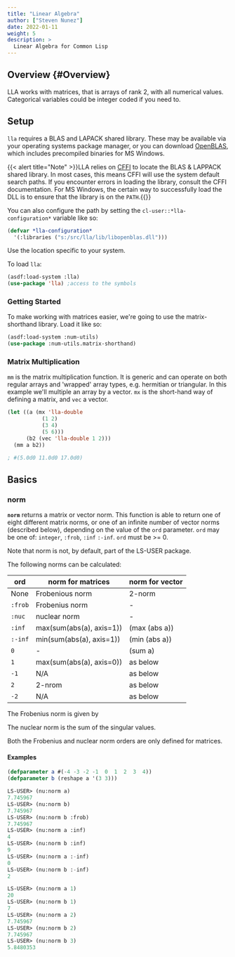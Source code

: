 ```yaml
---
title: "Linear Algebra"
author: ["Steven Nunez"]
date: 2022-01-11
weight: 5
description: >
  Linear Algebra for Common Lisp
---
```


## Overview {#Overview}

LLA works with matrices, that is arrays of rank 2, with all numerical values.  Categorical variables could be integer coded if you need to.


## Setup

`lla` requires a BLAS and LAPACK shared library. These may be available via
your operating systems package manager, or you can download [OpenBLAS](https://github.com/xianyi/OpenBLAS), which includes precompiled binaries for MS Windows.

{{< alert title="Note" >}}LLA relies on
[CFFI](https://common-lisp.net/project/cffi/manual/cffi-manual.html)
to locate the BLAS & LAPPACK shared library. In most cases, this means CFFI
will use the system default search paths. If you encounter errors in
loading the library, consult the CFFI documentation. For MS Windows,
the certain way to successfully load the DLL is to ensure that the
library is on the `PATH`.{{</alert >}}

You can also configure the path by setting the `cl-user::*lla-configuration*` variable like so:
```lisp
(defvar *lla-configuration*
  '(:libraries ("s:/src/lla/lib/libopenblas.dll")))
```
Use the location specific to your system.

To load `lla`:

```lisp
(asdf:load-system :lla)
(use-package 'lla) ;access to the symbols
```

### Getting Started

To make working with matrices easier, we're going to use the matrix-shorthand library.  Load it like so:

```lisp
(asdf:load-system :num-utils)
(use-package :num-utils.matrix-shorthand)
```

### Matrix Multiplication
`mm` is the matrix multiplication function.  It is generic and can operate on both regular arrays and 'wrapped' array types, e.g. hermitian or triangular.  In this example we'll multiple an array by a vector.  `mx` is the short-hand way of defining a matrix, and `vec` a vector.


```lisp
(let ((a (mx 'lla-double
           (1 2)
           (3 4)
           (5 6)))
      (b2 (vec 'lla-double 1 2)))
  (mm a b2))

; #(5.0d0 11.0d0 17.0d0)
```

## Basics

### norm

**`norm`** returns a matrix or vector norm.  This function is able to return one of eight different matrix norms, or one of an infinite number of vector norms (described below), depending on the value of the `ord` parameter.  `ord` may be one of: `integer`, `:frob`, `:inf` `:-inf`. `ord` must be >= 0.

Note that norm is not, by default, part of the LS-USER package.

The following norms can be calculated:

| ord     | norm for matrices        | norm for vector |
|---------|--------------------------|-----------------|
| None    | Frobenious norm          | 2-norm          |
| `:frob` | Frobenius norm           | -               |
| `:nuc`  | nuclear norm             | -               |
| `:inf`  | max(sum(abs(a), axis=1)) | (max (abs a))   |
| `:-inf` | min(sum(abs(a), axis=1)) | (min (abs a))   |
| `0`     | -                        | (sum a)         |
| `1`     | max(sum(abs(a), axis=0)) | as below        |
| `-1`    | N/A                      | as below        |
| `2`     | 2-nrom                   | as below        |
| `-2`    | N/A                      | as below        |

The Frobenius norm is given by

The nuclear norm is the sum of the singular values.

Both the Frobenius and nuclear norm orders are only defined for matrices.

#### Examples

```lisp
(defparameter a #(-4 -3 -2 -1  0  1  2  3  4))
(defparameter b (reshape a '(3 3)))
```

```lisp
LS-USER> (nu:norm a)
7.745967
LS-USER> (nu:norm b)
7.745967
LS-USER> (nu:norm b :frob)
7.745967
LS-USER> (nu:norm a :inf)
4
LS-USER> (nu:norm b :inf)
9
LS-USER> (nu:norm a :-inf)
0
LS-USER> (nu:norm b :-inf)
2
```

```lisp
LS-USER> (nu:norm a 1)
20
LS-USER> (nu:norm b 1)
7
LS-USER> (nu:norm a 2)
7.745967
LS-USER> (nu:norm b 2)
7.745967
LS-USER> (nu:norm b 3)
5.8480353
```


